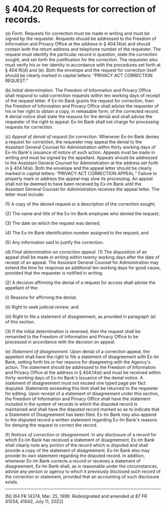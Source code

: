 # § 404.20   Requests for correction of records.

(a) *Form.* Requests for correction must be made in writing and must be signed by the requester. Requests should be addressed to the Freedom of Information and Privacy Office at the address in § 404.14(e) and should contain both the return address and telephone number of the requester. The request must identify the particular record in question, state the correction sought, and set forth the justification for the correction. The requester also must verify his or her identity in accordance with the procedures set forth at § 404.16(d) and (e). Both the envelope and the request for correction itself should be clearly marked in capital letters: “PRIVACY ACT CORRECTION REQUEST.”


(b) *Initial determination.* The Freedom of Information and Privacy Office shall respond to valid correction requests within ten working days of receipt of the request letter. If Ex-Im Bank grants the request for correction, then the Freedom of Information and Privacy Office shall advise the requester of his or her right to obtain a copy, in releasable form, of the corrected record. A denial notice shall state the reasons for the denial and shall advise the requester of the right to appeal. Ex-Im Bank shall not charge for processing requests for correction.


(c) *Appeal of denial of request for correction.* Whenever Ex-Im Bank denies a request for correction, the requester may appeal the denial to the Assistant General Counsel for Administration within thirty working days of Ex-Im Bank's issuance of notice of such action. Appeals must be made in writing and must be signed by the appellant. Appeals should be addressed to the Assistant General Counsel for Administration at the address set forth in § 404.14(e). Both the envelope and the appeal letter should be clearly marked in capital letters: “PRIVACY ACT CORRECTION APPEAL.” Failure to properly mark or address the appeal may slow its processing. An appeal shall not be deemed to have been received by Ex-Im Bank until the Assistant General Counsel for Administration receives the appeal letter. The letter must include:


(1) A copy of the denied request or a description of the correction sought;


(2) The name and title of the Ex-Im Bank employee who denied the request;


(3) The date on which the request was denied;


(4) The Ex-Im Bank identification number assigned to the request; and


(5) Any information said to justify the correction.


(d) *Final determination on correction appeal.* (1) The disposition of an appeal shall be made in writing within twenty working days after the date of receipt of an appeal. The Assistant General Counsel for Administration may extend the time for response an additional ten working days for good cause, provided that the requester is notified in writing.


(2) A decision affirming the denial of a request for access shall advise the appellant of the:


(i) Reasons for affirming the denial;


(ii) Right to seek judicial review; and


(iii) Right to file a statement of disagreement, as provided in paragraph (e) of this section.


(3) If the initial determination is reversed, then the request shall be remanded to the Freedom of Information and Privacy Office to be processed in accordance with the decision on appeal.


(e) *Statement of disagreement.* Upon denial of a correction appeal, the appellant shall have the right to file a statement of disagreement with Ex-Im Bank, setting forth his or her reasons for disagreeing with the Agency's action. The statement should be addressed to the Freedom of Information and Privacy Office at the address in § 404.14(e) and must be received within thirty working days of Ex-Im Bank's issuance of the denial notice. A statement of disagreement must not exceed one typed page per fact disputed. Statements exceeding this limit shall be returned to the requester for editing. Upon receipt of a statement of disagreement under this section, the Freedom of Information and Privacy Office shall have the statement included in the system of records in which the disputed record is maintained and shall have the disputed record marked so as to indicate that a Statement of Disagreement has been filed. Ex-Im Bank may also append to the disputed record a written statement regarding Ex-Im Bank's reasons for denying the request to correct the record.


(f) *Notices of correction or disagreement.* In any disclosure of a record for which Ex-Im Bank has received a statement of disagreement, Ex-Im Bank shall clearly note any portion of the record which is disputed and shall provide a copy of the statement of disagreement. Ex-Im Bank also may provide its own statement regarding the disputed record. In addition, whenever Ex-Im Bank corrects a record or receives a statement of disagreement, Ex-Im Bank shall, as is reasonable under the circumstances, advise any person or agency to which it previously disclosed such record of the correction or statement, provided that an accounting of such disclosure exists.



---

[N] [64 FR 14374, Mar. 25, 1999. Redesignated and amended at 87 FR 41034, 41042, July 11, 2022]





